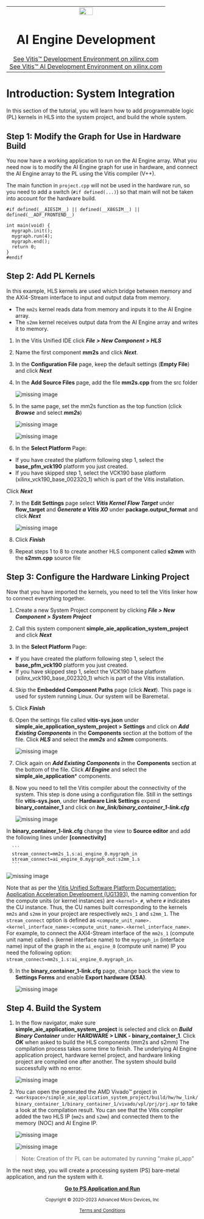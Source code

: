 ﻿<table class="sphinxhide" width="100%">
 <tr width="100%">
    <td align="center"><img src="https://raw.githubusercontent.com/Xilinx/Image-Collateral/main/xilinx-logo.png" width="30%"/><h1>AI Engine Development</h1>
    <a href="https://www.xilinx.com/products/design-tools/vitis.html">See Vitis™ Development Environment on xilinx.com</br></a>
    <a href="https://www.xilinx.com/products/design-tools/vitis/vitis-ai.html">See Vitis™ AI Development Environment on xilinx.com</a>
    </td>
 </tr>
</table>

# Introduction: System Integration

In this section of the tutorial, you will learn how to add programmable logic (PL) kernels in HLS into the system project, and build the whole system.

## Step 1: Modify the Graph for Use in Hardware Build

You now have a working application to run on the AI Engine array. What you need now is to modify the AI Engine graph for use in hardware, and connect the AI Engine array to the PL using the Vitis compiler (V++).

The main function in `project.cpp` will not be used in the hardware run, so you need to add a switch (`#if defined(...)`) so that main will not be taken into account for the hardware build.

```
#if defined(__AIESIM__) || defined(__X86SIM__) || defined(__ADF_FRONTEND__)

int main(void) {
  mygraph.init();
  mygraph.run(4);
  mygraph.end();
  return 0;
}
#endif
```

## Step 2: Add PL Kernels

In this example, HLS kernels are used which bridge between memory and the AXI4-Stream interface to input and output data from memory.

* The `mm2s` kernel reads data from memory and inputs it to the AI Engine array.
* The `s2mm` kernel receives output data from the AI Engine array and writes it to memory.

1. In the Vitis Unified IDE click ***File > New Component > HLS***

2. Name the first component **mm2s** and click ***Next***.

3. In the **Configuration File** page, keep the default settings (**Empty File**) and click ***Next***

4. In the **Add Source Files** page, add the file **mm2s.cpp** from the src folder

      ![missing image](images/232_mm2s_comp.jpg)

5. In the same page, set the mm2s function as the top function (click ***Browse*** and select ***mm2s***)

      ![missing image](images/232_mm2s_comp2.jpg)

      ![missing image](images/232_mm2s_comp3.jpg)

6. In the **Select Platform** Page:
* If you have created the platform following step 1, select the **base_pfm_vck190** platform you just created.
* If you have skipped step 1, select the VCK190 base platform (xilinx_vck190_base_002320_1) which is part of the Vitis installation.

 Click ***Next***

7. In the **Edit Settings** page select ***Vitis Kernel Flow Target*** under **flow_target** and ***Generate a Vitis XO*** under **package.output_format** and click ***Next***

      ![missing image](images/232_mm2s_comp4.jpg)

8. Click ***Finish***

9. Repeat steps 1 to 8 to create another HLS component called **s2mm** with the **s2mm.cpp** source file

## Step 3: Configure the Hardware Linking Project

Now that you have imported the kernels, you need to tell the Vitis linker how to connect everything together.

1. Create a new System Project component by clicking ***File > New Component > System Project***

2. Call this system component **simple_aie_application_system_project** and click ***Next***

3. In the **Select Platform** Page:
* If you have created the platform following step 1, select the **base_pfm_vck190** platform you just created.
* If you have skipped step 1, select the VCK190 base platform (xilinx_vck190_base_002320_1) which is part of the Vitis installation.

4. Skip the **Embedded Component Paths** page (click ***Next***). This page is used for system running Linux. Our system will be Baremetal.

5. Click ***Finish***

6. Open the settings file called **vitis-sys.json** under **simple_aie_application_system_project > Settings** and click on ***Add Existing Components*** in the **Components** section at the bottom of the file. Click ***HLS*** and select the ***mm2s*** and ***s2mm*** components.

      ![missing image](images/232_sys_proj.jpg)

7.  Click again on ***Add Existing Components*** in the **Components** section at the bottom of the file. Click ***AI Engine*** and select the **simple_aie_application*** components.

8. Now you need to tell the Vitis compiler about the connectivity of the system. This step is done using a configuration file. Still in the settings file **vitis-sys.json**, under **Hardware Link Settings** expend **binary_container_1** and click on ***hw_link/binary_container_1-link.cfg***

      ![missing image](images/232_cfg_file.jpg)

In **binary_container_1-link.cfg** change the view to **Source editor** and add the following lines under **[connectivity]**

      ```
      stream_connect=mm2s_1.s:ai_engine_0.mygraph_in
      stream_connect=ai_engine_0.mygraph_out:s2mm_1.s
      ```
![missing image](images/232_cfg_file1.jpg)

Note that as per the [Vitis Unified Software Platform Documentation: Application Acceleration Development (UG1393)](https://docs.amd.com/r/en-US/ug1393-vitis-application-acceleration/connectivity-Options), the naming convention for the compute units (or kernel instances) are `<kernel>_#`, where `#` indicates the CU instance. Thus, the CU names built corresponding to the kernels `mm2s` and `s2mm` in your project are respectively `mm2s_1` and `s2mm_1`. The `stream_connect` option is defined as `<compute_unit_name>.<kernel_interface_name>:<compute_unit_name>.<kernel_interface_name>`. For example, to connect the AXI4-Stream interface of the `mm2s_1` (compute unit name) called `s` (kernel interface name) to the `mygraph_in` (interface name) input of the graph in the `ai_engine_0` (compute unit name) IP you need the following option: `stream_connect=mm2s_1.s:ai_engine_0.mygraph_in`.

9. In the **binary_container_1-link.cfg** page, change back the view to **Settings Forms** and enable **Export hardware (XSA)**.

      ![missing image](images/232_cfg_file2.jpg)

## Step 4. Build the System

1. In the flow navigator, make sure **simple_aie_application_system_project** is selected and click on ***Build Binary Container*** under **HARDWARE > LINK - binary_container_1**. Click ***OK*** when asked to build the HLS components (mm2s and s2mm)
The compilation process takes some time to finish. The underlying AI Engine application project, hardware kernel project, and hardware linking project are compiled one after another. The system should build successfully with no error.

      ![missing image](images/232_system_build.jpg)

2. You can open the generated the AMD Vivado™ project in `<workspace>/simple_aie_application_system_project/build/hw/hw_link/binary_container_1/binary_container_1/vivado/vpl/prj/prj.xpr` to take a look at the compilation result. You can see that the Vitis compiler added the two HLS IP (`mm2s` and `s2mm`) and connected them to the memory (NOC) and AI Engine IP.

      ![missing image](images/232_vivado_prj.jpg)

      ![missing image](images/232_vivado_prj2.jpg)

> Note:  Creation of thr PL can be automated by running "make pl_app"

In the next step, you will create a processing system (PS) bare-metal application, and run the system with it.

<p align="center"><b><a href="./04-ps_application_creation_run_all.md">Go to PS Application and Run</a></b></p>

<p class="sphinxhide" align="center"><sub>Copyright © 2020–2023 Advanced Micro Devices, Inc</sub></p>

<p class="sphinxhide" align="center"><sup><a href="https://www.amd.com/en/corporate/copyright">Terms and Conditions</a></sup></p>
